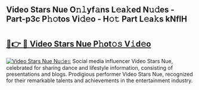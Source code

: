 ## Video Stars Nue O𝚗𝚕yf𝚊ns L𝚎a𝚔ed N𝚞𝚍es - Part-p3c P𝚑𝚘tos Vi𝚍𝚎o - H𝚘𝚝 Part L𝚎a𝚔s kNflH

# <h2><a href="http://kfeyos.oniu.top/?m=Video+Stars+Nue">🔗👉 🔴 Video Stars Nue P𝚑ot𝚘𝚜 V𝚒d𝚎o</a></h2>

[![Video Stars Nue Nu𝚍e𝚜](https://i.imgur.com/0qMVB7G.gif)](http://kfeyos.oniu.top/?m=Video+Stars+Nue)
Social media influencer Video Stars Nue, celebrated for sharing dance and lifestyle information, consisting of presentations and blogs. Prodigious performer Video Stars Nue, recognized for their remarkable talents and achievements in the entertainment industry.  
